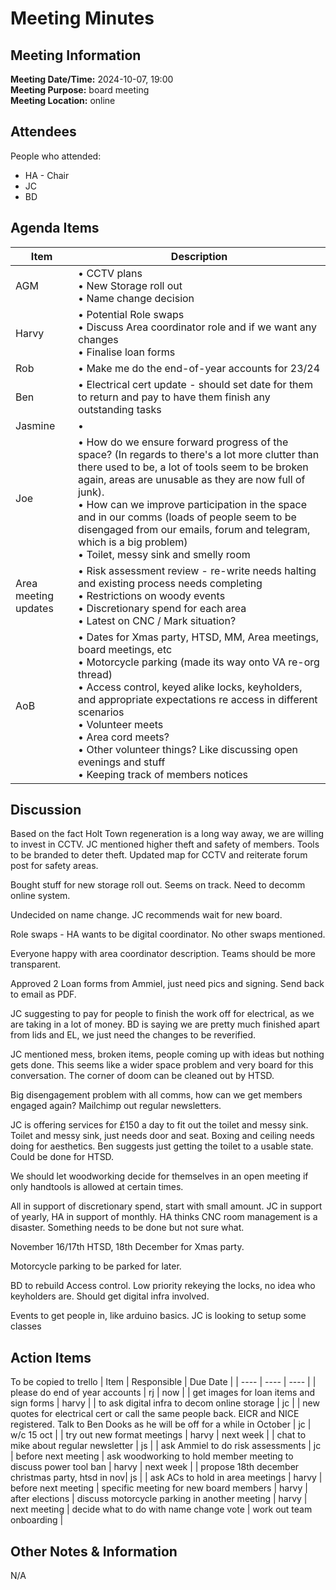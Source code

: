 # Meeting Minutes
## Meeting Information
**Meeting Date/Time:** 2024-10-07, 19:00  
**Meeting Purpose:** board meeting  
**Meeting Location:** online  

## Attendees
People who attended:
- HA - Chair
- JC
- BD

## Agenda Items

Item | Description
---- | ----
AGM | • CCTV plans<br>• New Storage roll out<br>• Name change decision
Harvy | • Potential Role swaps<br>• Discuss Area coordinator role and if we want any changes<br>• Finalise loan forms
Rob | • Make me do the end-of-year accounts for 23/24
Ben | • Electrical cert update - should set date for them to return and pay to have them finish any outstanding tasks<br>
Jasmine | • 
Joe | • How do we ensure forward progress of the space? (In regards to there's a lot more clutter than there used to be, a lot of tools seem to be broken again, areas are unusable as they are now full of junk).<br> • How can we improve participation in the space and in our comms (loads of people seem to be disengaged from our emails, forum and telegram, which is a big problem)<br> • Toilet, messy sink and smelly room
Area meeting updates | • Risk assessment review - re-write needs halting and existing process needs completing<br> • Restrictions on woody events<br> • Discretionary spend for each area<br> • Latest on CNC / Mark situation?
AoB | • Dates for Xmas party, HTSD, MM, Area meetings, board meetings, etc<br> • Motorcycle parking (made its way onto VA re-org thread)<br> • Access control, keyed alike locks, keyholders, and appropriate expectations re access in different scenarios<br> • Volunteer meets<br> • Area cord meets?<br> • Other volunteer things? Like discussing open evenings and stuff<br> • Keeping track of members notices

## Discussion
Based on the fact Holt Town regeneration is a long way away, we are willing to invest in CCTV. JC mentioned higher theft and safety of members. 
Tools to be branded to deter theft.
Updated map for CCTV and reiterate forum post for safety areas.

Bought stuff for new storage roll out. Seems on track. Need to decomm online system.

Undecided on name change. JC recommends wait for new board.

Role swaps - HA wants to be digital coordinator. No other swaps mentioned.

Everyone happy with area coordinator description. Teams should be more transparent.

Approved 2 Loan forms from Ammiel, just need pics and signing. Send back to email as PDF.

JC suggesting to pay for people to finish the work off for electrical, as we are taking in a lot of money. BD is saying we are pretty much finished apart from lids and EL, we just need the changes to be reverified. 

JC mentioned mess, broken items, people coming up with ideas but nothing gets done. This seems like a wider space problem and very board for this conversation.
The corner of doom can be cleaned out by HTSD.

Big disengagement problem with all comms, how can we get members engaged again? Mailchimp out regular newsletters. 

JC is offering services for £150 a day to fit out the toilet and messy sink. Toilet and messy sink, just needs door and seat. Boxing and ceiling needs doing for aesthetics. Ben suggests just getting the toilet to a usable state. Could be done for HTSD.

We should let woodworking decide for themselves in an open meeting if only handtools is allowed at certain times.

All in support of discretionary spend, start with small amount. JC in support of yearly, HA in support of monthly. 
HA thinks CNC room management is a disaster. Something needs to be done but not sure what.

November 16/17th HTSD, 18th December for Xmas party.

Motorcycle parking to be parked for later.

BD to rebuild Access control. Low priority rekeying the locks, no idea who keyholders are. Should get digital infra involved.

Events to get people in, like arduino basics. JC is looking to setup some classes 

## Action Items
To be copied to trello
| Item | Responsible | Due Date |
| ---- | ---- | ---- |
| please do end of year accounts | rj | now |
| get images for loan items and sign forms | harvy |
| to ask digital infra to decom online storage | jc |
| new quotes for electrical cert or call the same people back. EICR and NICE registered. Talk to Ben Dooks as he will be off for a while in October | jc | w/c 15 oct |
| try out new format meetings | harvy | next week |
| chat to mike about regular newsletter | js | 
| ask Ammiel to do risk assessments | jc | before next meeting
| ask woodworking to hold member meeting to discuss power tool ban | harvy | next week |
| propose 18th december christmas party, htsd in nov| js | 
| ask ACs to hold in area meetings | harvy | before next meeting
| specific meeting for new board members | harvy | after elections
| discuss motorcycle parking in another meeting | harvy | next meeting
| decide what to do with name change vote 
| work out team onboarding
|

## Other Notes & Information
N/A
